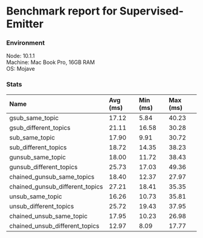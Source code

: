 
# Benchmark report for Supervised-Emitter

### Environment

Node: 10.1.1  
Machine: Mac Book Pro, 16GB RAM  
OS: Mojave  

### Stats

Name            |  Avg (ms)     |   Min (ms)      |   Max (ms)
:---------------|:--------------|:----------------|:-------------
gsub_same_topic  |  17.12  |  5.84  |  40.23  
gsub_different_topics  |  21.11  |  16.58  |  30.28  
sub_same_topic  |  17.90  |  9.91  |  30.72  
sub_different_topics  |  18.72  |  14.35  |  38.23  
gunsub_same_topic  |  18.00  |  11.72  |  38.43  
gunsub_different_topics  |  25.73  |  17.03  |  49.36  
chained_gunsub_same_topics  |  18.40  |  12.37  |  27.97  
chained_gunsub_different_topics  |  27.21  |  18.41  |  35.35  
unsub_same_topic  |  16.26  |  10.73  |  35.81  
unsub_different_topics  |  25.72  |  19.43  |  37.95  
chained_unsub_same_topic  |  17.95  |  10.23  |  26.98  
chained_unsub_different_topics  |  12.97  |  8.09  |  17.77  


